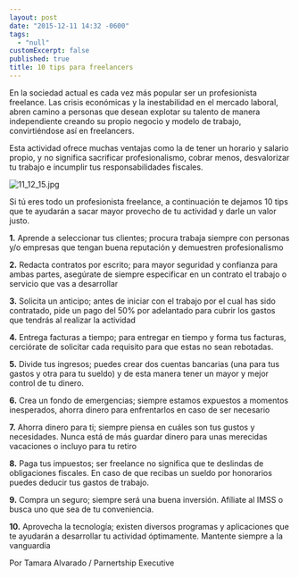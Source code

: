 ```yaml
---
layout: post
date: "2015-12-11 14:32 -0600"
tags: 
  - "null"
customExcerpt: false
published: true
title: 10 tips para freelancers
---
```



En la sociedad actual es cada vez más popular ser un profesionista freelance.
Las crisis económicas y la inestabilidad en el mercado laboral, abren camino a personas que desean explotar su talento de manera independiente creando su propio negocio y modelo de trabajo, convirtiéndose así en freelancers.

Esta actividad ofrece muchas ventajas como la de tener un horario y salario propio, y no significa sacrificar profesionalismo, cobrar menos, desvalorizar tu trabajo e incumplir tus responsabilidades fiscales.

![11_12_15.jpg]({{site.baseurl}}/img/11_12_15.jpg)

Si tú eres todo un profesionista freelance, a continuación te dejamos 10 tips que te ayudarán a sacar mayor provecho de tu actividad y darle un valor justo.

**1.** Aprende a seleccionar tus clientes; procura trabaja siempre con personas y/o empresas que tengan buena reputación y demuestren profesionalismo

**2.** Redacta contratos por escrito; para mayor seguridad y confianza para ambas partes, asegúrate de siempre especificar en un contrato el trabajo o servicio que vas a desarrollar

**3.** Solicita un anticipo; antes de iniciar con el trabajo por el cual has sido contratado, pide un pago del 50% por adelantado para cubrir los gastos que tendrás al realizar la actividad

**4.** Entrega facturas a tiempo; para entregar en tiempo y forma tus facturas, cerciórate de solicitar cada requisito para que estas no sean rebotadas.

**5.** Divide tus ingresos; puedes crear dos cuentas bancarias (una para tus gastos y otra para tu sueldo) y de esta manera tener un mayor y mejor control de tu dinero.

**6.** Crea un fondo de emergencias; siempre estamos expuestos a momentos inesperados, ahorra dinero para enfrentarlos en caso de ser necesario

**7.** Ahorra dinero para ti; siempre piensa en cuáles son tus gustos y necesidades. Nunca está de más guardar dinero para unas merecidas vacaciones o incluyo para tu retiro

**8.** Paga tus impuestos; ser freelance no significa que te deslindas de obligaciones fiscales. En caso de que recibas un sueldo por honorarios puedes deducir tus gastos de trabajo. 

**9.** Compra un seguro; siempre será una buena inversión. Afíliate al IMSS o busca uno que sea de tu conveniencia.

**10.**	 Aprovecha la tecnología; existen diversos programas y aplicaciones que te ayudarán a desarrollar tu actividad óptimamente. Mantente siempre a la vanguardia

Por Tamara Alvarado / Parnertship Executive
